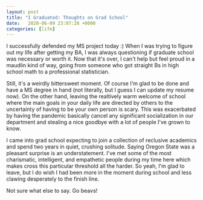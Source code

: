 ```yaml
---
layout: post
title: "I Graduated: Thoughts on Grad School"
date:   2020-06-09 23:07:28 +0000
categories: [life]
---
```


I successfully defended my MS project today :)
When I was trying to figure out my life after getting my BA, I was always questioning if graduate school was necessary or worth it.
Now that it's over, I can't help but feel proud in a maudlin kind of way, going from someone who got straight Bs in high school math to a professional statistician.

Still, it's a weirdly bittersweet moment.
Of course I'm glad to be done and have a MS degree in hand (not literally, but I guess I can update my resume now).
On the other hand, leaving the realtively warm welcome of school where the main goals in your daily life are directed by others to the uncertainty of having to be your own person is scary.
This was exacerbated by having the pandemic basically cancel any significant socialization in our department and stealing a nice goodbye with a lot of people I've grown to know.

I came into grad school expecting to join a collection of reclusive academics and spend two years in quiet, crushing solitude.
Saying Oregon State was a pleasant surprise is an understatement.
I've met some of the most charismatic, intelligent, and empathetic people during my time here which makes cross this particular threshold all the harder.
So yeah, I'm glad to leave, but I do wish I had been more in the moment during school and less clawing desperately to the finish line.

Not sure what else to say.
Go beavs!
